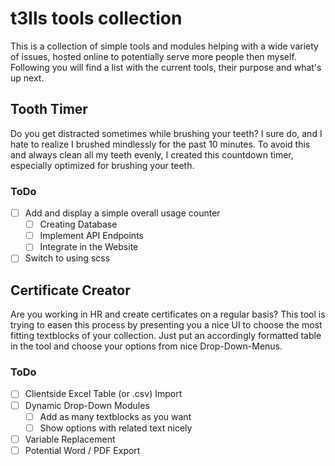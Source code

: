 # t3lls tools collection

This is a collection of simple tools and modules helping with a wide variety of issues, hosted online to potentially serve more people then myself. Following you will find a list with the current tools, their purpose and what's up next.

## Tooth Timer

Do you get distracted sometimes while brushing your teeth? I sure do, and I hate to realize I brushed mindlessly for the past 10 minutes. To avoid this and always clean all my teeth evenly, I created this countdown timer, especially optimized for brushing your teeth.

### ToDo

- [ ] Add and display a simple overall usage counter
    - [ ] Creating Database
    - [ ] Implement API Endpoints
    - [ ] Integrate in the Website
- [ ] Switch to using scss

## Certificate Creator

Are you working in HR and create certificates on a regular basis? This tool is trying to easen this process by presenting you a nice UI to choose the most fitting textblocks of your collection. Just put an accordingly formatted table in the tool and choose your options from nice Drop-Down-Menus.

### ToDo

- [ ] Clientside Excel Table (or .csv) Import
- [ ] Dynamic Drop-Down Modules
    - [ ] Add as many textblocks as you want
    - [ ] Show options with related text nicely
- [ ] Variable Replacement
- [ ] Potential Word / PDF Export